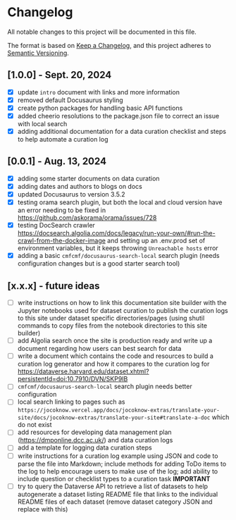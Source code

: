 # Changelog

All notable changes to this project will be documented in this file.

The format is based on [Keep a Changelog](https://keepachangelog.com/en/1.0.0/),
and this project adheres to [Semantic Versioning](https://semver.org/spec/v2.0.0.html).


## [1.0.0] - Sept. 20, 2024

- [x] update `intro` document with links and more information
- [x] removed default Docusaurus styling
- [x] create python packages for handling basic API functions
- [x] added cheerio resolutions to the package.json file to correct an issue with local search
- [x] adding additional documentation for a data curation checklist and steps to help automate a curation log

## [0.0.1] - Aug. 13, 2024

- [x] adding some starter documents on data curation
- [x] adding dates and authors to blogs on docs
- [x] updated Docusaurus to version 3.5.2
- [x] testing orama search plugin, but both the local and cloud version have an error needing to be fixed in https://github.com/askorama/orama/issues/728
- [x] testing DocSearch crawler https://docsearch.algolia.com/docs/legacy/run-your-own/#run-the-crawl-from-the-docker-image and setting up an .env.prod set of environment variables, but it keeps throwing `Unreachable hosts` error
- [x] adding a basic `cmfcmf/docusaurus-search-local` search plugin (needs configuration changes but is a good starter search tool)

## [x.x.x] - future ideas

- [ ] write instructions on how to link this documentation site builder with the Jupyter notebooks used for dataset curation to publish the curation logs to this site under dataset specific directories/pages (using shutil commands to copy files from the notebook directories to this site builder)
- [ ] add Algolia search once the site is production ready and write up a document regarding how users can best search for data
- [ ] write a document which contains the code and resources to build a curation log generator and how it compares to the curation log for https://dataverse.harvard.edu/dataset.xhtml?persistentId=doi:10.7910/DVN/SKP9IB
- [ ] `cmfcmf/docusaurus-search-local` search plugin needs better configuration
- [ ] local search linking to pages such as `https://jocoknow.vercel.app/docs/jocoknow-extras/translate-your-site/docs/jocoknow-extras/translate-your-site#translate-a-doc` which do not exist
- [ ] add resources for developing data management plan (https://dmponline.dcc.ac.uk/) and data curation logs
- [ ] add a template for logging data curation steps
- [ ] write instructions for a curation log example using JSON and code to parse the file into Markdown; include methods for adding ToDo items to the log to help encourage users to make use of the log; add ability to include question or checklist types to a curation task **IMPORTANT**
- [ ] try to query the Dataverse API to retrieve a list of datasets to help autogenerate a dataset listing README file that links to the individual README files of each dataset (remove dataset category JSON and replace with this)